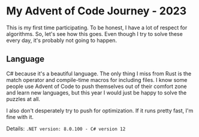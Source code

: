 # My Advent of Code Journey - 2023
This is my first time participating. To be honest, I have a lot of respect for algorithms.
So, let's see how this goes. Even though I try to solve these every day, it's probably not going to happen.

## Language
C# because it's a beautiful language. The only thing I miss from Rust is the match operator and compile-time macros for including files.
I know some people use Advent of Code to push themselves out of their comfort zone and learn new languages, but this year I would just be happy to solve the puzzles at all.

I also don't desperately try to push for optimization. If it runs pretty fast, I'm fine with it.

Details: `.NET version: 8.0.100 - C# version 12`
